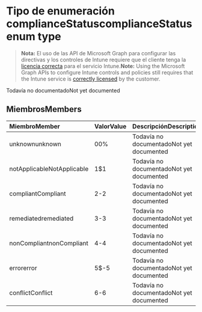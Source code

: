# <a name="compliancestatus-enum-type"></a><span data-ttu-id="0a2d7-101">Tipo de enumeración complianceStatus</span><span class="sxs-lookup"><span data-stu-id="0a2d7-101">complianceStatus enum type</span></span>

> <span data-ttu-id="0a2d7-102">**Nota:** El uso de las API de Microsoft Graph para configurar las directivas y los controles de Intune requiere que el cliente tenga la [licencia correcta](https://go.microsoft.com/fwlink/?linkid=839381) para el servicio Intune.</span><span class="sxs-lookup"><span data-stu-id="0a2d7-102">**Note:** Using the Microsoft Graph APIs to configure Intune controls and policies still requires that the Intune service is [correctly licensed](https://go.microsoft.com/fwlink/?linkid=839381) by the customer.</span></span>

<span data-ttu-id="0a2d7-103">Todavía no documentado</span><span class="sxs-lookup"><span data-stu-id="0a2d7-103">Not yet documented</span></span>
## <a name="members"></a><span data-ttu-id="0a2d7-104">Miembros</span><span class="sxs-lookup"><span data-stu-id="0a2d7-104">Members</span></span>
|<span data-ttu-id="0a2d7-105">Miembro</span><span class="sxs-lookup"><span data-stu-id="0a2d7-105">Member</span></span>|<span data-ttu-id="0a2d7-106">Valor</span><span class="sxs-lookup"><span data-stu-id="0a2d7-106">Value</span></span>|<span data-ttu-id="0a2d7-107">Descripción</span><span class="sxs-lookup"><span data-stu-id="0a2d7-107">Description</span></span>|
|:---|:---|:---|
|<span data-ttu-id="0a2d7-108">unknown</span><span class="sxs-lookup"><span data-stu-id="0a2d7-108">unknown</span></span>|<span data-ttu-id="0a2d7-109">0</span><span class="sxs-lookup"><span data-stu-id="0a2d7-109">0%</span></span>|<span data-ttu-id="0a2d7-110">Todavía no documentado</span><span class="sxs-lookup"><span data-stu-id="0a2d7-110">Not yet documented</span></span>|
|<span data-ttu-id="0a2d7-111">notApplicable</span><span class="sxs-lookup"><span data-stu-id="0a2d7-111">NotApplicable</span></span>|<span data-ttu-id="0a2d7-112">1</span><span class="sxs-lookup"><span data-stu-id="0a2d7-112">$1</span></span>|<span data-ttu-id="0a2d7-113">Todavía no documentado</span><span class="sxs-lookup"><span data-stu-id="0a2d7-113">Not yet documented</span></span>|
|<span data-ttu-id="0a2d7-114">compliant</span><span class="sxs-lookup"><span data-stu-id="0a2d7-114">Compliant</span></span>|<span data-ttu-id="0a2d7-115">2</span><span class="sxs-lookup"><span data-stu-id="0a2d7-115">-2</span></span>|<span data-ttu-id="0a2d7-116">Todavía no documentado</span><span class="sxs-lookup"><span data-stu-id="0a2d7-116">Not yet documented</span></span>|
|<span data-ttu-id="0a2d7-117">remediated</span><span class="sxs-lookup"><span data-stu-id="0a2d7-117">remediated</span></span>|<span data-ttu-id="0a2d7-118">3</span><span class="sxs-lookup"><span data-stu-id="0a2d7-118">-3</span></span>|<span data-ttu-id="0a2d7-119">Todavía no documentado</span><span class="sxs-lookup"><span data-stu-id="0a2d7-119">Not yet documented</span></span>|
|<span data-ttu-id="0a2d7-120">nonCompliant</span><span class="sxs-lookup"><span data-stu-id="0a2d7-120">nonCompliant</span></span>|<span data-ttu-id="0a2d7-121">4</span><span class="sxs-lookup"><span data-stu-id="0a2d7-121">-4</span></span>|<span data-ttu-id="0a2d7-122">Todavía no documentado</span><span class="sxs-lookup"><span data-stu-id="0a2d7-122">Not yet documented</span></span>|
|<span data-ttu-id="0a2d7-123">error</span><span class="sxs-lookup"><span data-stu-id="0a2d7-123">error</span></span>|<span data-ttu-id="0a2d7-124">5</span><span class="sxs-lookup"><span data-stu-id="0a2d7-124">$-5</span></span>|<span data-ttu-id="0a2d7-125">Todavía no documentado</span><span class="sxs-lookup"><span data-stu-id="0a2d7-125">Not yet documented</span></span>|
|<span data-ttu-id="0a2d7-126">conflict</span><span class="sxs-lookup"><span data-stu-id="0a2d7-126">Conflict</span></span>|<span data-ttu-id="0a2d7-127">6</span><span class="sxs-lookup"><span data-stu-id="0a2d7-127">-6</span></span>|<span data-ttu-id="0a2d7-128">Todavía no documentado</span><span class="sxs-lookup"><span data-stu-id="0a2d7-128">Not yet documented</span></span>|



